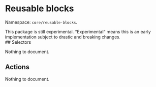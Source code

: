# Reusable blocks

Namespace: `core/reusable-blocks`.

<div class="callout callout-alert">
This package is still experimental. “Experimental” means this is an early implementation subject to drastic and breaking changes.
</div>
## Selectors

<!-- START TOKEN(Autogenerated selectors|../../../packages/reusable-blocks/src/store/selectors.js) -->

Nothing to document.


<!-- END TOKEN(Autogenerated selectors|../../../packages/reusable-blocks/src/store/selectors.js) -->

## Actions

<!-- START TOKEN(Autogenerated actions|../../../packages/reusable-blocks/src/store/actions.js) -->

Nothing to document.

<!-- END TOKEN(Autogenerated actions|../../../packages/reusable-blocks/src/store/actions.js) -->
